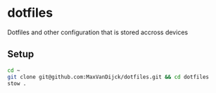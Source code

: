# dotfiles
Dotfiles and other configuration that is stored accross devices

## Setup
```bash
cd ~
git clone git@github.com:MaxVanDijck/dotfiles.git && cd dotfiles
stow .
```
